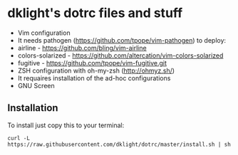 dklight's dotrc files and stuff
===============================

 * Vim configuration
  * It needs pathogen (https://github.com/tpope/vim-pathogen) to deploy:
   * airline - https://github.com/bling/vim-airline
   * colors-solarized - https://github.com/altercation/vim-colors-solarized
   * fugitive - https://github.com/tpope/vim-fugitive.git
 * ZSH configuration with oh-my-zsh (http://ohmyz.sh/)
  * It requaires installation of the ad-hoc configurations
 * GNU Screen


Installation
------------

To install just copy this to your terminal:

    curl -L https://raw.githubusercontent.com/dklight/dotrc/master/install.sh | sh
